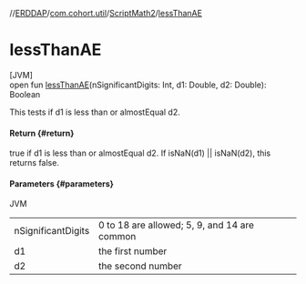 //[ERDDAP](../../../index.md)/[com.cohort.util](../index.md)/[ScriptMath2](index.md)/[lessThanAE](less-than-a-e.md)

# lessThanAE

[JVM]\
open fun [lessThanAE](less-than-a-e.md)(nSignificantDigits: Int, d1: Double, d2: Double): Boolean

This tests if d1 is less than or almostEqual d2.

#### Return {#return}

true if d1 is less than or almostEqual d2. If isNaN(d1) || isNaN(d2), this returns false.

#### Parameters {#parameters}

JVM

| | |
|---|---|
| nSignificantDigits | 0 to 18 are allowed; 5, 9, and 14 are common |
| d1 | the first number |
| d2 | the second number |